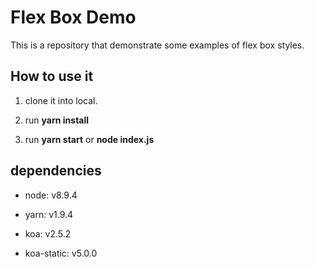 # Flex Box Demo

This is a repository that demonstrate some examples of flex box styles.

## How to use it

1. clone it into local.

2. run  **yarn install**

3. run **yarn start** or **node index.js**

## dependencies

* node: v8.9.4

* yarn: v1.9.4

* koa: v2.5.2

* koa-static: v5.0.0